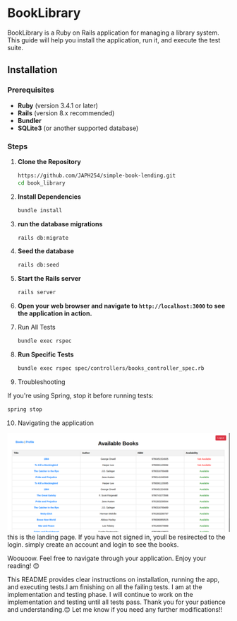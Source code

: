 # BookLibrary

BookLibrary is a Ruby on Rails application for managing a library system. This guide will help you install the application, run it, and execute the test suite.

## Installation

### Prerequisites

- **Ruby** (version 3.4.1 or later)
- **Rails** (version 8.x recommended)
- **Bundler**
- **SQLite3** (or another supported database)

### Steps

1. **Clone the Repository**
   ```bash
   https://github.com/JAPH254/simple-book-lending.git
   cd book_library

2. **Install Dependencies**

   ```bash
   bundle install

3. **run the database migrations**

   ```bash
   rails db:migrate

4. **Seed the database**
   ```bash
   rails db:seed

5. **Start the Rails server**

   ```bash
   rails server

6. **Open your web browser and navigate to `http://localhost:3000` to see the application in action.**

7. Run All Tests
   ```bash
   bundle exec rspec

8. **Run Specific Tests**
   ```bash
   bundle exec rspec spec/controllers/books_controller_spec.rb
   ```

9. Troubleshooting

If you're using Spring, stop it before running tests:
```bash
spring stop
```

10. Navigating the application

![alt text](image.png)
this is the landing page. If you have not signed in, youll be resirected to the login. simply create an account and login to see the books.

Woouoow. Feel free to navigate through your application. Enjoy your reading! 😊


This README provides clear instructions on installation, running the app, and executing tests.I am finishing on all the failing tests. I am at the implementation and testing phase. I will continue to work on the implementation and testing until all tests pass. Thank you for your patience and understanding.😊 Let me know if you need any further modifications!!


